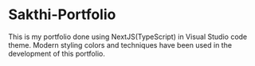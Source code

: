 # Sakthi-Portfolio
This is my portfolio done using NextJS(TypeScript) in Visual Studio code theme. Modern styling colors and techniques  have been used in the development of this portfolio.
